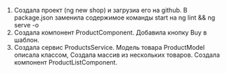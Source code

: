 1. Создала проект (ng new shop) и загрузиа его на github.
   В package.json заменила содержимое команды start на ng lint && ng serve -o
2. Создала компонент ProductComponent.
   Добавила кнопку Buy в шаблон.
3. Создала сервис ProductsService.
   Модель товара ProductModel описала классом,
   Создала массив из нескольких товаров.
   Создала компонент ProductListComponent.